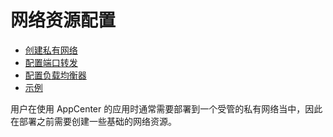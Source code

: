 # 网络资源配置

* [创建私有网络](create_vxnet.md)
* [配置端口转发](config_portmapping.md)
* [配置负载均衡器](public_loadbalancer.md)
* [示例](example.md)

用户在使用 AppCenter 的应用时通常需要部署到一个受管的私有网络当中，因此在部署之前需要创建一些基础的网络资源。

























